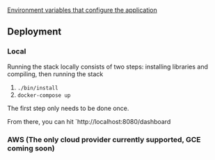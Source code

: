 [Environment variables that configure the application](../src/haxe/ccc/compute/shared/ServerConfig.hx)

## Deployment

### Local

Running the stack locally consists of two steps: installing libraries and compiling, then running the stack

 1. `./bin/install`
 2. `docker-compose up`

The first step only needs to be done once.

From there, you can hit `http://localhost:8080/dashboard

### AWS (The only cloud provider currently supported, GCE coming soon)
